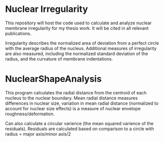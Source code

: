 # Nuclear Irregularity

This repository will host the code used to calculate and analyze nuclear membrane irregularity for my thesis work. It will be cited in all relevant publications. 

Irregularity describes the normalized area of deviation from a perfect circle with the average radius of the nucleus. Additional measures of irregularity are also measured, including the normalized standard deviation of the radius, and the curvature of membrane indentations. 

# NuclearShapeAnalysis

This program calculates the radial distance from the centroid of each nucleus to the nuclear boundary. Mean radial distance measures differences in nuclear size, variation in mean radial distance (normalized to account for nuclear size effects) is a measure of nuclear envelope roughness/deformation.

Can also calculate a circular varience (the mean squared varience of the residuals). Residuals are calculated based on comparison to a circle with radius = major axis/minor axis/2
